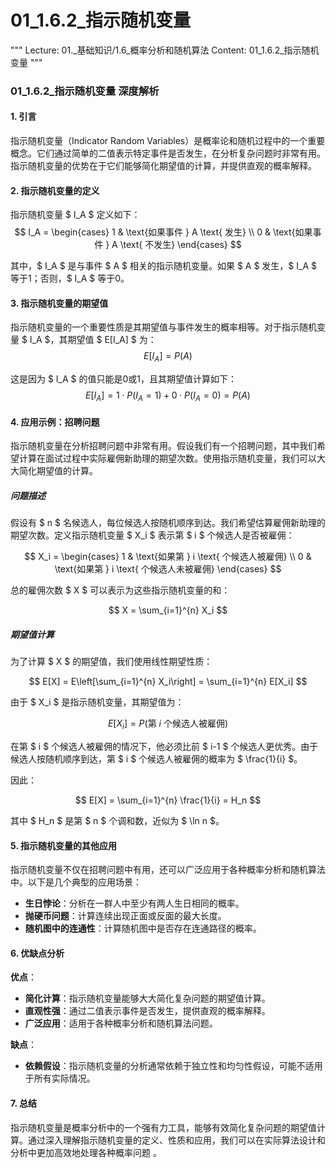 # 01_1.6.2_指示随机变量

"""
Lecture: 01._基础知识/1.6_概率分析和随机算法
Content: 01_1.6.2_指示随机变量
"""

### 01_1.6.2_指示随机变量 深度解析

#### 1. 引言

指示随机变量（Indicator Random Variables）是概率论和随机过程中的一个重要概念。它们通过简单的二值表示特定事件是否发生，在分析复杂问题时非常有用。指示随机变量的优势在于它们能够简化期望值的计算，并提供直观的概率解释。

#### 2. 指示随机变量的定义

指示随机变量 $ I_A $ 定义如下：
$$
I_A = 
\begin{cases} 
1 & \text{如果事件 } A \text{ 发生} \\
0 & \text{如果事件 } A \text{ 不发生}
\end{cases}
$$

其中，$ I_A $ 是与事件 $ A $ 相关的指示随机变量。如果 $ A $ 发生，$ I_A $ 等于1；否则，$ I_A $ 等于0。

#### 3. 指示随机变量的期望值

指示随机变量的一个重要性质是其期望值与事件发生的概率相等。对于指示随机变量 $ I_A $，其期望值 $ E[I_A] $ 为：
$$
E[I_A] = P(A)
$$

这是因为 $ I_A $ 的值只能是0或1，且其期望值计算如下：
$$
E[I_A] = 1 \cdot P(I_A = 1) + 0 \cdot P(I_A = 0) = P(A)
$$

#### 4. 应用示例：招聘问题

指示随机变量在分析招聘问题中非常有用。假设我们有一个招聘问题，其中我们希望计算在面试过程中实际雇佣新助理的期望次数。使用指示随机变量，我们可以大大简化期望值的计算。

##### 问题描述

假设有 $ n $ 名候选人，每位候选人按随机顺序到达。我们希望估算雇佣新助理的期望次数。定义指示随机变量 $ X_i $ 表示第 $ i $ 个候选人是否被雇佣：

$$
X_i = 
\begin{cases} 
1 & \text{如果第 } i \text{ 个候选人被雇佣} \\
0 & \text{如果第 } i \text{ 个候选人未被雇佣}
\end{cases}
$$

总的雇佣次数 $ X $ 可以表示为这些指示随机变量的和：

$$
X = \sum_{i=1}^{n} X_i
$$

##### 期望值计算

为了计算 $ X $ 的期望值，我们使用线性期望性质：

$$
E[X] = E\left[\sum_{i=1}^{n} X_i\right] = \sum_{i=1}^{n} E[X_i]
$$

由于 $ X_i $ 是指示随机变量，其期望值为：

$$
E[X_i] = P(\text{第 } i \text{ 个候选人被雇佣})
$$

在第 $ i $ 个候选人被雇佣的情况下，他必须比前 $ i-1 $ 个候选人更优秀。由于候选人按随机顺序到达，第 $ i $ 个候选人被雇佣的概率为 $ \frac{1}{i} $。

因此：

$$
E[X] = \sum_{i=1}^{n} \frac{1}{i} = H_n
$$

其中 $ H_n $ 是第 $ n $ 个调和数，近似为 $ \ln n $。

#### 5. 指示随机变量的其他应用

指示随机变量不仅在招聘问题中有用，还可以广泛应用于各种概率分析和随机算法中。以下是几个典型的应用场景：

- **生日悖论**：分析在一群人中至少有两人生日相同的概率。
- **抛硬币问题**：计算连续出现正面或反面的最大长度。
- **随机图中的连通性**：计算随机图中是否存在连通路径的概率。

#### 6. 优缺点分析

**优点**：
- **简化计算**：指示随机变量能够大大简化复杂问题的期望值计算。
- **直观性强**：通过二值表示事件是否发生，提供直观的概率解释。
- **广泛应用**：适用于各种概率分析和随机算法问题。

**缺点**：
- **依赖假设**：指示随机变量的分析通常依赖于独立性和均匀性假设，可能不适用于所有实际情况。

#### 7. 总结

指示随机变量是概率分析中的一个强有力工具，能够有效简化复杂问题的期望值计算。通过深入理解指示随机变量的定义、性质和应用，我们可以在实际算法设计和分析中更加高效地处理各种概率问题 。